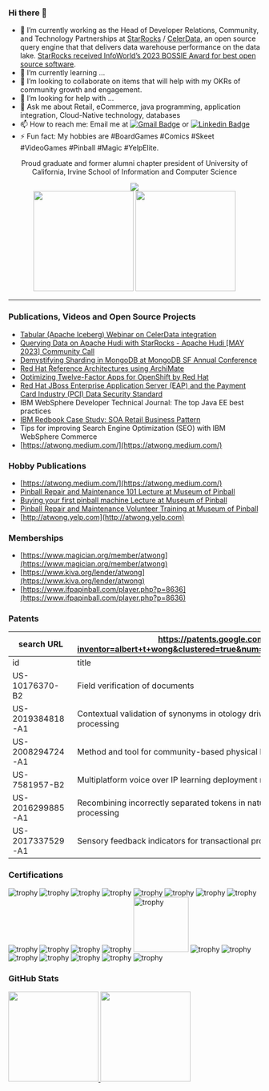 ### Hi there 👋

- 🔭 I’m currently working as the Head of Developer Relations, Community, and Technology Partnerships at <a href=http://starrocks.io>StarRocks</a> / <a href=http://celerdata.com>CelerData</a>, an open source query engine that that delivers data warehouse performance on the data lake.  [StarRocks received InfoWorld’s 2023 BOSSIE Award for best open source software](https://www.infoworld.com/article/3709196/the-best-open-source-software-of-2023.html).
- 🌱 I’m currently learning ...
- 👯 I’m looking to collaborate on items that will help with my OKRs of community growth and engagement.
- 🤔 I’m looking for help with ...
- 💬 Ask me about Retail, eCommerce, java programming, application integration, Cloud-Native technology, databases
- 📫 How to reach me: Email me at [![Gmail Badge](https://img.shields.io/badge/-Gmail-c14438?style=flat&logo=Gmail&logoColor=white&link=mailto:atwong@alumni.uci.edu)](mailto:atwong@alumni.uci.edu) or [![Linkedin Badge](https://img.shields.io/badge/-LinkedIn-blue?style=flat&logo=Linkedin&logoColor=white&link=https://linkedin.com/in/atwong)](https://linkedin.com/in/atwong)
- ⚡ Fun fact: My hobbies are #BoardGames #Comics #Skeet #VideoGames #Pinball #Magic #YelpElite.

<div align="center">
  Proud graduate and former alumni chapter president of University of California, Irvine School of Information and Computer Science<p></p><a href=http://ics.uci.edu><img src="http://ics.uci.edu/wp-content/uploads/2020/06/logo-fullcolor.svg"></a>
</div>

<div align="center">
  <img width=200 src=https://ikonick.com/cdn/shop/files/monopolynew-successfinal_canvas_canvas-vertical_800x800_f3dbc499-4da7-4485-a7a9-b5c47f6ceb30_640x640_crop_center.jpg?v=1684518324>
  <img width=200 src=https://ikonick.com/cdn/shop/files/monopolynew-happinessfinal_canvas_canvas-vertical_800x800_ca0527a5-96e3-464c-ad3f-31034d882516_640x640_crop_center.jpg?v=1685519551>
</div>
  
---

### Publications, Videos and Open Source Projects

- [Tabular (Apache Iceberg) Webinar on CelerData integration](https://www.youtube.com/watch?v=bAmcTrX7hCI)
- [Querying Data on Apache Hudi with StarRocks - Apache Hudi [MAY 2023] Community Call](https://www.youtube.com/watch?v=k5QmB4wmef4)
- [Demystifying Sharding in MongoDB at MongoDB SF Annual Conference](https://www.youtube.com/watch?v=8sk75-6W0ik)
- [Red Hat Reference Architectures using ArchiMate](https://github.com/alberttwong/archi_cloudnative)
- <a href="https://access.redhat.com/articles/1752483">Optimizing Twelve-Factor Apps for OpenShift by Red Hat</a>
- [Red Hat JBoss Enterprise Application Server (EAP) and the Payment Card Industry (PCI) Data Security Standard](https://access.redhat.com/articles/1752303)
- IBM WebSphere Developer Technical Journal: The top Java EE best practices
- [IBM Redbook Case Study: SOA Retail Business Pattern](https://www.redbooks.ibm.com/abstracts/redp4459.html)
- Tips for improving Search Engine Optimization (SEO) with IBM WebSphere Commerce
- [https://atwong.medium.com/](https://atwong.medium.com/)

### Hobby Publications

- [https://atwong.medium.com/](https://atwong.medium.com/)
- [Pinball Repair and Maintenance 101 Lecture at Museum of Pinball](https://docs.google.com/presentation/d/1T9z1QIHAD7Zl5FpS5IQhta5uxkN7DPXekaHhy5TNbjw/edit?usp=sharing)
- [Buying your first pinball machine Lecture at Museum of Pinball](https://docs.google.com/presentation/d/1wUIPCzpBDDeMunf6jlm1nsliLmKEkopaO2un71k-VRY/edit?usp=sharing)
- [Pinball Repair and Maintenance Volunteer Training at Museum of Pinball](https://docs.google.com/presentation/d/1oC25QkdXRiDE6xf_GV9VyxjrAdF7jf9XYIGuXxUgEgs/edit?usp=sharing)
- [http://atwong.yelp.com](http://atwong.yelp.com)

### Memberships
- [https://www.magician.org/member/atwong](https://www.magician.org/member/atwong)
- [https://www.kiva.org/lender/atwong](https://www.kiva.org/lender/atwong)
- [https://www.ifpapinball.com/player.php?p=8636](https://www.ifpapinball.com/player.php?p=8636)

### Patents

|search URL      |<a href="https://patents.google.com/?inventor=albert+t+wong&clustered=true&num=25&oq=albert+t+wong">https://patents.google.com/?inventor=albert+t+wong&clustered=true&num=25&oq=albert+t+wong</a>|
|----------------|----------------------------------------------------------------------------------------|
|id	|title        |                                                                                        |
|US-10176370-B2	|Field verification of documents |                                                                                        |
|US-2019384818-A1	|Contextual validation of synonyms in otology driven natural language processing |                                                                                        |
|US-2008294724-A1	|Method and tool for community-based physical location awareness |                                                                                        |
|US-7581957-B2	|Multiplatform voice over IP learning deployment methodology |                                                                                        |
|US-2016299885-A1	|Recombining incorrectly separated tokens in natural language processing |                                                                                        |
|US-2017337529-A1	|Sensory feedback indicators for transactional processes |                                                                                        |


### Certifications

<p align=""> 
  <img src="https://images.credly.com/size/110x110/images/6ba6b707-b2cc-4cd7-915e-0fed722885c3/image.png" alt="trophy" />
  <img src="https://images.credly.com/size/110x110/images/34bc0014-2add-4516-98ba-984596c5538b/image.png" alt="trophy" />
  <img src="https://images.credly.com/size/110x110/images/28452e24-9165-415a-9a06-80dbb835f08d/image.png" alt="trophy" />

  <img src="https://images.credly.com/size/110x110/images/6096167c-91fd-4e74-bc85-d2100672fef7/image.png" alt="trophy" />
  
  <img src="https://images.credly.com/size/110x110/images/fdac57a1-cecc-4790-89da-ac5e6121fef1/image.png" alt="trophy" />
  <img src="https://images.credly.com/size/110x110/images/572de0ba-2c59-4816-a59d-b0e1687e45ee/image.png" alt="trophy" />
  <img src="https://images.credly.com/size/110x110/images/19c4e804-54fe-4857-b022-7cfd5520596c/image.png" alt="trophy" />
  <img src="https://images.credly.com/size/110x110/images/b6cf67d4-0533-495b-acfe-9d08bb50bef1/image.png" alt="trophy" />
  <img src="https://images.credly.com/size/110x110/images/2f835cd9-20d9-4251-b478-d4b17814b850/image.png" alt="trophy" />  
  <img src="https://images.credly.com/size/110x110/images/1dd8824f-d6b6-4967-906a-7bd3c0063fae/image.png" alt="trophy" />
  <img src="https://images.credly.com/size/110x110/images/b72dbd4d-654b-499e-96cf-23c2e479ed5a/image.png" alt="trophy" />
  <img src="https://images.credly.com/size/110x110/images/f9b4de93-3647-41b9-a29c-9da66464a277/image.png" alt="trophy" />

  <img height=110 src="https://www.scrumalliance.org/ScrumRedesignDEVSite/media/ScrumAllianceMedia/Certification%20Badges/Official/SAI_BadgeSizes_DigitalBadging_CSM.png" alt="trophy" /> 

  <img src="https://images.credly.com/size/110x110/images/fccd2435-08a7-4e26-a923-dc17fa92fa04/WebSphere_Application_Server_Network_Deployment_V9.0.png" alt="trophy" />
  <img src="https://images.credly.com/size/110x110/images/539cfbad-02d0-40c9-87d9-42a3b80af4cd/Integration_Bus_v10.0.png" alt="trophy" />
  <!-- img src="https://images.credly.com/size/110x110/images/d4028bc5-20d4-41ca-867c-954fadebd456/IBM_MQ_Developer_Essentials.png" alt="trophy" / -->
  <img src="https://images.credly.com/size/110x110/images/4a14f9a0-96c5-4863-a08a-0927adfcb2f9/Commerce_-_WebSphere_Found_-_v7.png" alt="trophy" />

  <img src="https://images.credly.com/size/110x110/images/be7f90cd-f3ac-4e0d-82c4-0aa5e78e7918/Architect-Experienced.png" alt="trophy" />
  <img src="https://images.credly.com/size/110x110/images/50eb2436-5a87-4357-8893-7920aabe3a5f/Parent-Issuance.png" alt="trophy" />
  <img src="https://images.credly.com/size/110x110/images/a51e9d79-63ac-4cd4-9856-08029d087014/Team-SD.png" alt="trophy" />

  <img src="https://images.credly.com/size/110x110/images/6c9b2a4b-91d5-4093-919a-7eb81cfe74ba/ITIL_Foundation.png" alt="trophy" />
</p>

### GitHub Stats

<div align="left">
  <a href="https://github.com/alberttwong">
  <img height="180em" src="https://github-readme-stats.vercel.app/api?username=alberttwong&show_icons=true&count_private=true"/>
  <img height="180em" src="https://github-readme-stats.vercel.app/api/top-langs/?username=alberttwong&layout=compact&langs_count=7"/>
</div>
